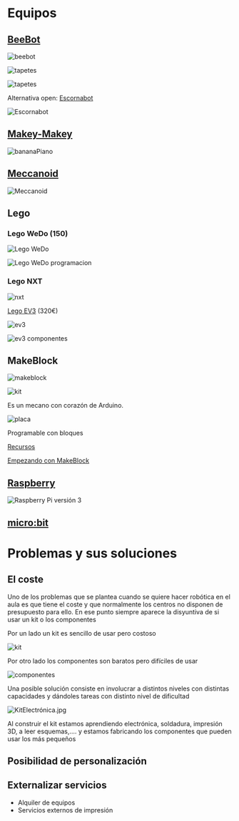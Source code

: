 
# Equipos

## [BeeBot](https://ro-botica.com/es/tienda/Bee-Bot/)

![beebot](./imagenes/BeeBot.jpeg)

![tapetes](./imagenes/tapete1.jpeg)

![tapetes](./imagenes/Tapete2.jpg)



Alternativa open: [Escornabot](./escornabot.md)

![Escornabot](https://bricolabs.cc/wiki/_media/old/archivo/escornabot-brivoi.jpg)

## [Makey-Makey](./MakeyMakey.md)

![bananaPiano](./imagenes/bananaPiano.jpg)

## [Meccanoid](https://www.juguetronica.com/meccanoid-g15ks)

![Meccanoid](https://www.juguetronica.com/media/catalog/product/m/e/meccanoid_1_-917_1_1.jpg)

## Lego

### Lego WeDo (150)

![Lego WeDo](./imagenes/HE1559208_161351-HOP-DAT-I09.jpg)


![Lego WeDo programacion](./imagenes/Lego-wedo-programacion.jpg)

### Lego NXT
![nxt](https://images-na.ssl-images-amazon.com/images/I/41wQw7YDvOL._SY450_.jpg)

[Lego EV3](https://www.amazon.es/LEGO-Mindstorms-juguete-electr%C3%B3nico-31313/dp/B00BMKLVJ6/ref=sr_1_1?ie=UTF8&qid=1495724987&sr=8-1&keywords=lego+ev3) (320€)

![ev3](./imagenes/Lego2.png)

![ev3 componentes](./imagenes/5029OS_07_05.jpg)

## MakeBlock

![makeblock](./imagenes/71xolSMZQDL._SL1500_.jpg)

![kit](./imagenes/mbot-ranger-3-in-1-transformable-stem-educational-robot-kit-7.jpg)

Es un mecano con corazón de Arduino.

![placa](./imagenes/mBot_onBoard_Sensors.jpg)

Programable con bloques


[Recursos](https://www.makeblock.es/soporte/robot-mbot/)

[Empezando con MakeBlock](https://programamos.es/conoce-la-interfaz-de-mblock-y-programa-los-primeros-pasos-de-tu-mbot/)



## [Raspberry](./Raspberry.md)

![Raspberry Pi versión 3](https://www.raspberrypi.org/app/uploads/2016/02/Raspberry-Pi-3-top-down-web.jpg)


## [micro:bit](./Microbit.md)

# Problemas y sus soluciones

## El coste

Uno de los problemas que se plantea cuando se quiere hacer robótica en el aula es que tiene el coste y que normalmente los centros no disponen de presupuesto para ello.
En ese punto siempre aparece la disyuntiva de si usar un kit o los componentes

Por un lado un kit es sencillo de usar pero costoso

![kit](./imagenes/Sensores.png)

Por otro lado los componentes son baratos pero difíciles de usar

![componentes](./imagenes/Arduino_Breadboard_LCD_Trial_One.jpg)

Una posible solución consiste en  involucrar a distintos niveles con distintas capacidades y dándoles tareas con distinto nivel de dificultad

![KitElectrónica.jpg](./imagenes/KitElectrónica.jpg)

Al construir el kit estamos aprendiendo electrónica, soldadura, impresión 3D, a leer esquemas,.... y estamos fabricando los componentes que pueden usar los más pequeños

## Posibilidad de personalización

## Externalizar servicios

* Alquiler de equipos
* Servicios externos de impresión
